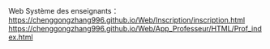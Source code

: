 Web Système des enseignants：
https://chenggongzhang996.github.io/Web/Inscription/inscription.html
https://chenggongzhang996.github.io/Web/App_Professeur/HTML/Prof_index.html

